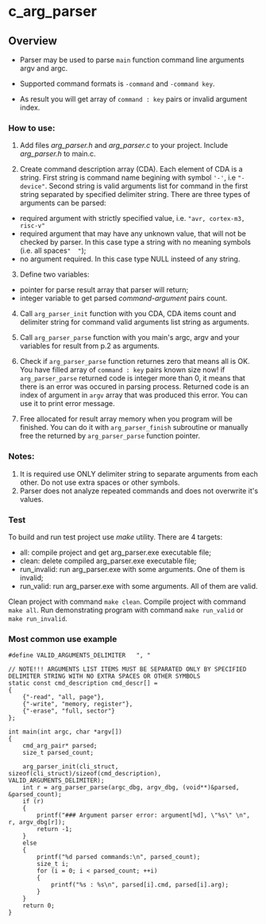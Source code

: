 # c_arg_parser

## Overview
- Parser may be used to parse `main` function command line arguments argv and argc.

- Supported command formats is `-command` and `-command key`.

- As result you will get array of `command : key` pairs or invalid argument index.

### How to use:
1. Add files *arg_parser.h* and  *arg_parser.c* to your project. Include *arg_parser.h* to main.c.

2. Create command description array (CDA). Each element of CDA is a string. 
First string is command name begining with symbol `'-'`, i.e `"-device"`. 
Second string is valid arguments list for command in the first string separated by specified delimiter string.
There are three types of arguments can be parsed:
- required argument with strictly specified value, i.e. `"avr, cortex-m3, risc-v"`
- required argument that may have any unknown value, that will not be checked by parser. In this case type a string with no meaning symbols (i.e. all spaces`"  "`);
- no argument required. In this case type NULL insteed of any string.

3. Define two variables: 
- pointer for parse result array that parser will return;
- integer variable to get parsed *command-argument* pairs count.

4. Call `arg_parser_init` function with you CDA, CDA items count and delimiter string for command valid arguments list string as arguments.

5. Call `arg_parser_parse` function with you main's argc, argv and your variables for result from p.2 as arguments.

6. Check if `arg_parser_parse` function returnes zero that means all is OK. You have filled array of `command : key` pairs known size now!
if `arg_parser_parse` returned code is integer more than 0, it means that there is an error was occured in parsing process. Returned code is an index of argument in `argv` array that was produced this error. You can use it to print error message.

7. Free allocated for result array memory when you program will be finished. You can do it with `arg_parser_finish` subroutine or manually free the returned by `arg_parser_parse` function pointer.

### Notes:
1. It is required use ONLY delimiter string to separate arguments from each other. Do not use extra spaces or other symbols.
2. Parser does not analyze repeated commands and does not overwrite it's values. 

### Test
To build and run test project use *make* utility.
There are 4 targets:
- all: compile project and get arg_parser.exe executable file;
- clean: delete compiled arg_parser.exe executable file;
- run_invalid: run arg_parser.exe with some arguments. One of them is invalid;
- run_valid: run arg_parser.exe with some arguments. All of them are valid.

Clean project with command `make clean`.
Compile project with command `make all`.
Run demonstrating program with command `make run_valid` or `make run_invalid`.

### Most common use example
```
#define VALID_ARGUMENTS_DELIMITER	", "

// NOTE!!! ARGUMENTS LIST ITEMS MUST BE SEPARATED ONLY BY SPECIFIED DELIMITER STRING WITH NO EXTRA SPACES OR OTHER SYMBOLS
static const cmd_description cmd_descr[] = 
{
	{"-read", "all, page"},
	{"-write", "memory, register"},
	{"-erase", "full, sector"}
};

int main(int argc, char *argv[]) 
{
	cmd_arg_pair* parsed;
	size_t parsed_count;
	
	arg_parser_init(cli_struct, sizeof(cli_struct)/sizeof(cmd_description), VALID_ARGUMENTS_DELIMITER);	
	int r = arg_parser_parse(argc_dbg, argv_dbg, (void**)&parsed, &parsed_count);
	if (r)
	{
		printf("### Argument parser error: argument[%d], \"%s\" \n", r, argv_dbg[r]);
		return -1;
	}
	else
	{
		printf("%d parsed commands:\n", parsed_count);
		size_t i;
		for (i = 0; i < parsed_count; ++i)
		{
			printf("%s : %s\n", parsed[i].cmd, parsed[i].arg);
		}
	}	
	return 0;
}
```
